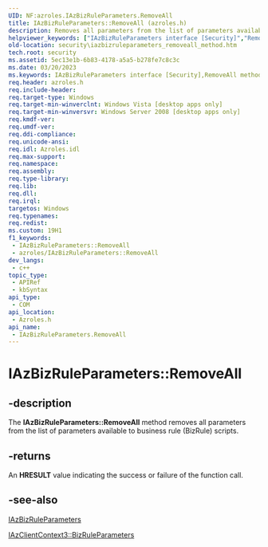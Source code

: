 ```yaml
---
UID: NF:azroles.IAzBizRuleParameters.RemoveAll
title: IAzBizRuleParameters::RemoveAll (azroles.h)
description: Removes all parameters from the list of parameters available to business rule (BizRule) scripts.
helpviewer_keywords: ["IAzBizRuleParameters interface [Security]","RemoveAll method","IAzBizRuleParameters.RemoveAll","IAzBizRuleParameters::RemoveAll","RemoveAll","RemoveAll method [Security]","RemoveAll method [Security]","IAzBizRuleParameters interface","azroles/IAzBizRuleParameters::RemoveAll","security.iazbizruleparameters_removeall_method"]
old-location: security\iazbizruleparameters_removeall_method.htm
tech.root: security
ms.assetid: 5ec13e1b-6b83-4178-a5a5-b278fe7c8c3c
ms.date: 03/20/2023
ms.keywords: IAzBizRuleParameters interface [Security],RemoveAll method, IAzBizRuleParameters.RemoveAll, IAzBizRuleParameters::RemoveAll, RemoveAll, RemoveAll method [Security], RemoveAll method [Security],IAzBizRuleParameters interface, azroles/IAzBizRuleParameters::RemoveAll, security.iazbizruleparameters_removeall_method
req.header: azroles.h
req.include-header: 
req.target-type: Windows
req.target-min-winverclnt: Windows Vista [desktop apps only]
req.target-min-winversvr: Windows Server 2008 [desktop apps only]
req.kmdf-ver: 
req.umdf-ver: 
req.ddi-compliance: 
req.unicode-ansi: 
req.idl: Azroles.idl
req.max-support: 
req.namespace: 
req.assembly: 
req.type-library: 
req.lib: 
req.dll: 
req.irql: 
targetos: Windows
req.typenames: 
req.redist: 
ms.custom: 19H1
f1_keywords:
 - IAzBizRuleParameters::RemoveAll
 - azroles/IAzBizRuleParameters::RemoveAll
dev_langs:
 - c++
topic_type:
 - APIRef
 - kbSyntax
api_type:
 - COM
api_location:
 - Azroles.h
api_name:
 - IAzBizRuleParameters.RemoveAll
---
```


# IAzBizRuleParameters::RemoveAll

## -description

The **IAzBizRuleParameters::RemoveAll** method removes all parameters from the list of parameters available to business rule (BizRule) scripts.

## -returns

An **HRESULT** value indicating the success or failure of the function call.

## -see-also

[IAzBizRuleParameters](nn-azroles-iazbizruleparameters.md)

[IAzClientContext3::BizRuleParameters](nf-azroles-iazclientcontext3-get_bizruleparameters.md)
